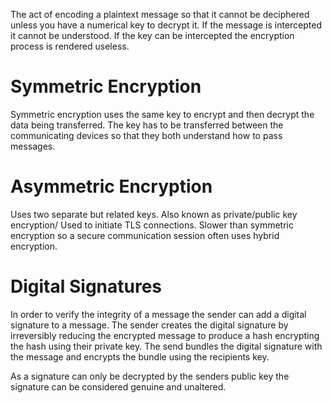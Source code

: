 The act of encoding a plaintext message so that it cannot be deciphered unless you have a numerical key to decrypt it. If the message is intercepted it cannot be understood. If the key can be intercepted the encryption process is rendered useless.

# Symmetric Encryption
Symmetric encryption uses the same key to encrypt and then decrypt the data being transferred. The key has to be transferred between the communicating devices so that they both understand how to pass messages.

# Asymmetric Encryption
Uses two separate but related keys. Also known as private/public key encryption/ Used to initiate TLS connections. Slower than symmetric encryption so a secure communication session often uses hybrid encryption.

# Digital Signatures
In order to verify the integrity of a message the sender can add a digital signature to a message. The sender creates the digital signature by irreversibly reducing the encrypted message to produce a hash encrypting the hash using their private key. The send bundles the digital signature with the message and encrypts the bundle using the recipients key.

As a signature can only be decrypted by the senders public key the signature can be considered genuine and unaltered.